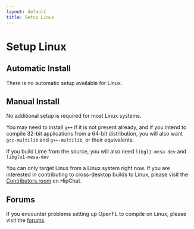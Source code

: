 ```yaml
---
layout: default
title: Setup Linux
---
```


# Setup Linux

## Automatic Install

There is no automatic setup available for Linux.

## Manual Install

No additional setup is required for most Linux systems.

You may need to install `g++` if it is not present already, and if you intend to compile 32-bit applications from a 64-bit distribution, you will also want `gcc-multilib` and `g++-multilib`, or their equivalents.

If you build Lime from the source, you will also need `libgl1-mesa-dev` and `libglu1-mesa-dev`

You can only target Linux from a Linux system right now. If you are interested in contributing to cross-desktop builds to Linux, please visit the [Contributors room](http://www.hipchat.com/ggsrxiqGV) on HipChat.

## Forums

If you encounter problems setting up OpenFL to compile on Linux, please visit the [forums](http://www.openfl.org/community/installing-openfl/).


